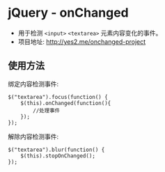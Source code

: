 jQuery - onChanged
=========
  * 用于检测 `<input>` `<textarea>` 元素内容变化的事件。
  * 项目地址: http://yes2.me/onchanged-project

使用方法
---------
绑定内容检测事件:

	$("textarea").focus(function() {
		$(this).onChanged(function(){
			//处理事件
		}); 	
	});

解除内容检测事件:

	$("textarea").blur(function() {
		$(this).stopOnChanged();
	});